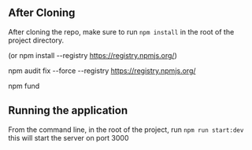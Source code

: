 ## After Cloning
After cloning the repo, make sure to run `npm install` in the root of the project directory.

(or npm install --registry https://registry.npmjs.org/)

npm audit fix --force --registry https://registry.npmjs.org/

npm fund
## Running the application
From the command line, in the root of the project, run `npm run start:dev` this will start the server on port 3000
